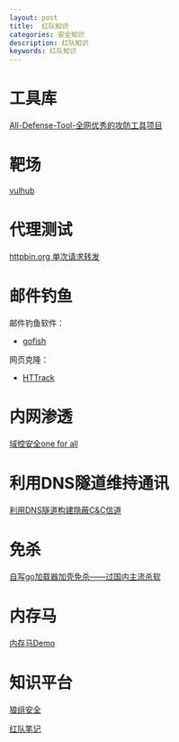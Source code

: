 ```yaml
---
layout: post
title:  红队知识
categories: 安全知识
description: 红队知识
keywords: 红队知识
---
```


# 工具库

[All-Defense-Tool-全网优秀的攻防工具项目](https://github.com/guchangan1/All-Defense-Tool.git)

# 靶场
[vulhub](https://github.com/vulhub/vulhub)


# 代理测试
[httpbin.org 单次请求转发
](https://httpbin.org/#/Redirects/post_redirect_to)

# 邮件钓鱼

邮件钓鱼软件：

- [gofish](Gophish钓鱼测试)

网页克隆：

- [HTTrack](https://zhuanlan.zhihu.com/p/166353686)

# 内网渗透

[域控安全one for all
](https://github.com/JDArmy/DCSec.git)

# 利用DNS隧道维持通讯

[利用DNS隧道构建隐蔽C&C信道
](https://www.freebuf.com/articles/network/208242.html)

# 免杀
[自写go加载器加壳免杀——过国内主流杀软](https://cloud.tencent.com/developer/article/1901720)


# 内存马
[内存马Demo
](https://github.com/jweny/MemShellDemo.git)


# 知识平台

[狼组安全](https://wiki.wgpsec.org/knowledge/code-audit/java-code-base.html)

[红队笔记](https://github.com/biggerduck/RedTeamNotes)
